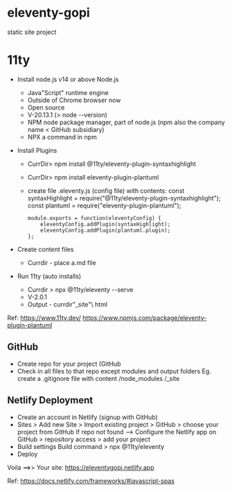 # eleventy-gopi
static site project

11ty   
====
- Install node.js v14 or above
  Node.js 
   - Java"Script" runtime engine 
   - Outside of Chrome browser now
   - Open source
   - V-20.13.1 (> node --version)
   - NPM node package manager, part of node.js (npm also the company name < GitHub subsidiary)
   - NPX a command in npm
     
- Install Plugins
  - CurrDir> npm install @11ty/eleventy-plugin-syntaxhighlight
  - CurrDir> npm install eleventy-plugin-plantuml
  - create file .eleventy.js (config file) with contents:
		const syntaxHighlight = require("@11ty/eleventy-plugin-syntaxhighlight");
		const plantuml = require("eleventy-plugin-plantuml");

		module.exports = function(eleventyConfig) {
			eleventyConfig.addPlugin(syntaxHighlight);
			eleventyConfig.addPlugin(plantuml.plugin);
		};

- Create content files
	- Currdir - place a.md file
	
- Run 11ty (auto installs) 
   - Currdir > npx @11ty/eleventy --serve
   - V-2.0.1
   - Output  - currdir\"_site"\ html

Ref: 
	https://www.11ty.dev/ 
	https://www.npmjs.com/package/eleventy-plugin-plantuml


GitHub
-------
- Create repo for your project (GitHub
- Check in all files to that repo except modules and output folders
  Eg. create a .gitignore file with content
		/node_modules
		/_site

Netlify Deployment
------------------
- Create an account in Netlify (signup with GitHub)
- Sites > Add new Site > Import existing project > GitHub > choose your project from GitHub
  If repo not found --> Configure the Netlify app on GitHub > repository access > add your project
- Build settings
  Build command > npx @11ty/eleventy
- Deploy

Voila ==>> Your site:
https://eleventygopi.netlify.app


Ref: https://docs.netlify.com/frameworks/#javascript-spas
